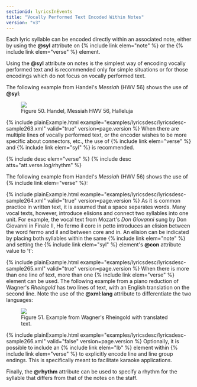 ```yaml
---
sectionid: lyricsInEvents
title: "Vocally Performed Text Encoded Within Notes"
version: "v3"
---
```


Each lyric syllable can be encoded directly within an associated note, either by using
the
**@syl** attribute on {% include link elem="note" %} or the {% include link elem="verse" %}
element.

Using the **@syl** attribute on notes is the simplest way of encoding vocally performed
text and is recommended only for simple situations or for those encodings which do
not focus
on vocally performed text.

The following example from Handel's *Messiah* (HWV 56) shows the use of
**@syl**:

<figure class="figure"><img src="{{ site.baseurl }}/Images/modules/lyrics/ex_syl_att.png" class="img-responsive"><figcaption class="figure-caption">Figure 50. Handel, Messiah HWV 56, Halleluja</figcaption>
</figure>{% include plainExample.html example="examples/lyricsdesc/lyricsdesc-sample263.xml" valid="true" version=page.version %}
When there are multiple lines of vocally performed text, or the encoder wishes to
be more
specific about connectors, etc., the use of {% include link elem="verse" %} and {% include link elem="syl" %} is recommended.



{% include desc elem="verse" %}
{% include desc atts="att.verse.log/rhythm" %}




The following example from Handel's *Messiah* (HWV 56) shows the use of {% include link elem="verse" %}:

{% include plainExample.html example="examples/lyricsdesc/lyricsdesc-sample264.xml" valid="true" version=page.version %}
As it is common practice in written text, it is assumed that a space separates words.
Many
vocal texts, however, introduce elisions and connect two syllables into one unit.
For example,
the vocal text from Mozart's *Don Giovanni* sung by Don Giovanni in Finale II,
<span class="q">Ho fermo il core in petto</span> introduces an elision between the word <span class="q">fermo</span> and
<span class="q">il</span> and between <span class="q">core</span> and <span class="q">in</span>. An elision can be indicated by placing both
syllables within the same {% include link elem="note" %} and setting the {% include link elem="syl" %}
element's **@con** attribute value to 't':

{% include plainExample.html example="examples/lyricsdesc/lyricsdesc-sample265.xml" valid="true" version=page.version %}
When there is more than one line of text, more than one {% include link elem="verse" %} element
can be used. The following example from a piano reduction of Wagner's *Rheingold*
has two lines of text, with an English translation on the second line. Note the use
of the
**@xml:lang** attribute to differentiate the two languages:


<figure class="figure"><img src="{{ site.baseurl }}/Images/modules/lyrics/ex_verse_m.png" class="img-responsive"><figcaption class="figure-caption">Figure 51. Example from Wagner's Rheingold with translated text.</figcaption>
</figure>{% include plainExample.html example="examples/lyricsdesc/lyricsdesc-sample266.xml" valid="false" version=page.version %}
Optionally, it is possible to include an {% include link elem="lb" %} element within {% include link elem="verse" %} to explicitly encode line and line group endings. This is
specifically meant to facilitate karaoke applications.

Finally, the **@rhythm** attribute can be used to specify a rhythm for the syllable
that differs from that of the notes on the staff.

